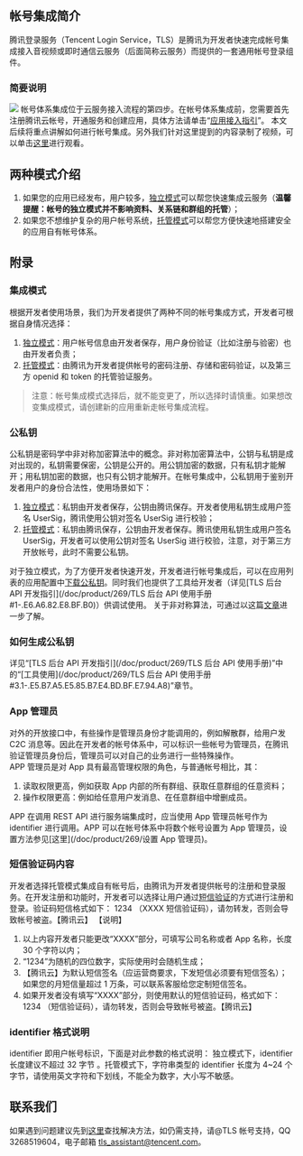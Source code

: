 ## 帐号集成简介

腾讯登录服务（Tencent Login Service，TLS）是腾讯为开发者快速完成帐号集成接入音视频或即时通信云服务（后面简称云服务）而提供的一套通用帐号登录组件。  

### 简要说明

![](//avc.qcloud.com/wiki2.0/im/imgs/20151117034741_42845.png)
帐号体系集成位于云服务接入流程的第四步。在帐号体系集成前，您需要首先注册腾讯云帐号，开通服务和创建应用，具体方法请单击“[应用接入指引](/doc/product/269/应用接入指引)”。 本文后续将重点讲解如何进行帐号集成。另外我们针对这里提到的内容录制了视频，可以单击[这里](https://cloud.tencent.com/course/detail/133)进行观看。

## 两种模式介绍

1. 如果您的应用已经发布，用户较多，[独立模式](/doc/product/269/独立模式)可以帮您快速集成云服务（**温馨提醒：帐号的独立模式并不影响资料、关系链和群组的托管**）；
1. 如果您不想维护复杂的用户帐号系统，[托管模式](/doc/product/269/托管模式)可以帮您方便快速地搭建安全的应用自有帐号体系。

## 附录

### 集成模式

根据开发者使用场景，我们为开发者提供了两种不同的帐号集成方式，开发者可根据自身情况选择：
1. [独立模式](/doc/product/269/独立模式)：用户帐号信息由开发者保存，用户身份验证（比如注册与验密）也由开发者负责；
1. [托管模式](/doc/product/269/托管模式)：由腾讯为开发者提供帐号的密码注册、存储和密码验证，以及第三方 openid 和 token 的托管验证服务。

>注意：帐号集成模式选择后，就不能变更了，所以选择时请慎重。如果想改变集成模式，请创建新的应用重新走帐号集成流程。

### 公私钥

公私钥是密码学中非对称加密算法中的概念。非对称加密算法中，公钥与私钥是成对出现的，私钥需要保密，公钥是公开的。用公钥加密的数据，只有私钥才能解开；用私钥加密的数据，也只有公钥才能解开。在帐号集成中，公私钥用于鉴别开发者用户的身份合法性，使用场景如下：
1. [独立模式](/doc/product/269/独立模式)：私钥由开发者保存，公钥由腾讯保存。开发者使用私钥生成用户签名 UserSig，腾讯使用公钥对签名 UserSig 进行校验；
1. [托管模式](/doc/product/269/托管模式)：私钥由腾讯保存，公钥由开发者保存。腾讯使用私钥生成用户签名 UserSig，开发者可以使用公钥对签名 UserSig 进行校验，注意，对于第三方开放帐号，此时不需要公私钥。

对于独立模式，为了方便开发者快速开发，开发者进行帐号集成后，可以在应用列表的应用配置中[下载公私钥](/doc/product/269/下载公私钥)。同时我们也提供了工具给开发者（详见[TLS 后台 API 开发指引](/doc/product/269/TLS 后台 API 使用手册#1-.E6.A6.82.E8.BF.B0)）供调试使用。
关于非对称算法，可通过以这篇[文章](https://zh.wikipedia.org/wiki/%E5%85%AC%E5%BC%80%E5%AF%86%E9%92%A5%E5%8A%A0%E5%AF%86)进一步了解。

### 如何生成公私钥

详见“[TLS 后台 API 开发指引](/doc/product/269/TLS 后台 API 使用手册)”中的“[工具使用](/doc/product/269/TLS 后台 API 使用手册#3.1-.E5.B7.A5.E5.85.B7.E4.BD.BF.E7.94.A8)”章节。

### App 管理员

对外的开放接口中，有些操作是管理员身份才能调用的，例如解散群，给用户发 C2C 消息等。因此在开发者的帐号体系中，可以标识一些帐号为管理员，在腾讯验证管理员身份后，管理员可以对自己的业务进行一些特殊操作。  
APP 管理员是对 App 具有最高管理权限的角色，与普通帐号相比，其：
1. 读取权限更高，例如获取 App 内部的所有群组、获取任意群组的任意资料；
1. 操作权限更高：例如给任意用户发消息、在任意群组中增删成员。

APP 在调用 REST API 进行服务端集成时，应当使用 App 管理员帐号作为 identifier 进行调用。APP 可以在帐号体系中将数个帐号设置为 App 管理员，设置方法参见[这里](/doc/product/269/设置 App 管理员)。

### 短信验证码内容

开发者选择托管模式集成自有帐号后，由腾讯为开发者提供帐号的注册和登录服务。在开发注册和功能时，开发者可以选择让用户通过[短信验证](/doc/product/269/添加短信签名)的方式进行注册和登录。验证码短信格式如下：
1234 （XXXX 短信验证码），请勿转发，否则会导致帐号被盗。【腾讯云】
【说明】
1. 以上内容开发者只能更改“XXXX”部分，可填写公司名称或者 App 名称，长度 30 个字符以内；
1. “1234”为随机的四位数字，实际使用时会随机生成；
1. 【腾讯云】为默认短信签名（应运营商要求，下发短信必须要有短信签名）；如果您的月短信量超过 1 万条，可以联系客服给您定制短信签名。
1. 如果开发者没有填写“XXXX”部分，则使用默认的短信验证码，格式如下：
1234 （短信验证码），请勿转发，否则会导致帐号被盗。【腾讯云】

### identifier 格式说明
identifier 即用户帐号标识，下面是对此参数的格式说明：
独立模式下，identifier 长度建议不超过 32 字节 。托管模式下，字符串类型的 identifier 长度为 4~24 个字节，请使用英文字符和下划线，不能全为数字，大小写不敏感。

## 联系我们

如果遇到问题建议先到[这里](http://bbs.qcloud.com/thread-8287-1-1.html)查找解决方法，如仍需支持，请@TLS 帐号支持，QQ 3268519604，电子邮箱 tls_assistant@tencent.com。
